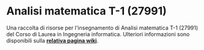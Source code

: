 # Analisi matematica T-1 (27991)

Una raccolta di risorse per l'insegnamento di Analisi matematica T-1
(27991) del Corso di Laurea in Ingegneria informatica. Ulteriori
informazioni sono disponibili sulla [**relativa pagina
wiki**](https://cartabinaria.students.cs.unibo.it/wiki/raccolte-di-risorse).
